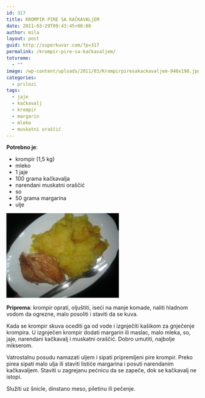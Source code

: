 ```yaml
---
id: 317
title: KROMPIR PIRE SA KAČKAVALjEM
date: 2011-03-29T09:43:45+00:00
author: mila
layout: post
guid: http://superkuvar.com/?p=317
permalink: /krompir-pire-sa-kačkavaljem/
totvreme:
  - ""
image: /wp-content/uploads/2011/03/Krompirpiresakackavaljem-940x198.jpg
categories:
  - prilozi
tags:
  - jaje
  - kačkavalj
  - krompir
  - margarin
  - mleko
  - muskatni oraščić
---
```

**Potrebno je**:

  * krompir (1,5 kg)
  * mleko
  * 1 jaje
  * 100 grama kačkavalja
  * narendani muskatni oraščić
  * so
  * 50 grama margarina
  * ulje

![krompir kackavalj](/wp-content/uploads/2011/03/Krompirpiresakackavaljem-e1376894338511.jpg)

**Priprema**: krompir oprati, oljuštiti, iseći na manje komade, naliti hladnom vodom da ogrezne, malo posoliti i staviti da se kuva.

Kada se krompir skuva ocediti ga od vode i izgnječiti kašikom za gnječenje krompira. U izgnječen krompir dodati margarin ili maslac, malo mleka, so, jaje, narendani kačkavalj i  muskatni oraščić. Dobro umutiti, najbolje mikserom.

Vatrostalnu posudu namazati uljem i sipati pripremljeni pire krompir. Preko pirea sipati malo ulja ili staviti listiće margarina i posuti narendanim kačkavaljem. Staviti u zagrejanu pećnicu da se zapeče, dok se kačkavalj ne istopi.

Služiti uz šnicle, dinstano meso, piletinu ili pečenje.